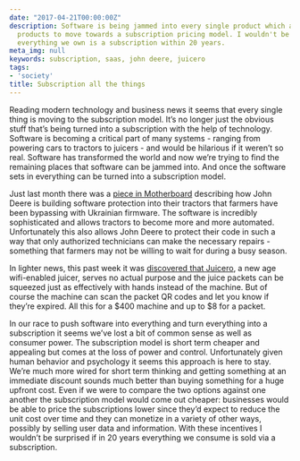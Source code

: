 ```yaml
---
date: "2017-04-21T00:00:00Z"
description: Software is being jammed into every single product which also allows
  products to move towards a subscription pricing model. I wouldn't be surprised if
  everything we own is a subscription within 20 years.
meta_img: null
keywords: subscription, saas, john deere, juicero
tags:
- 'society'
title: Subscription all the things
---
```


Reading modern technology and business news it seems that every single thing is moving to the subscription model. It’s no longer just the obvious stuff that’s being turned into a subscription with the help of technology. Software is becoming a critical part of many systems - ranging from powering cars to tractors to juicers - and would be hilarious if it weren’t so real. Software has transformed the world and now we’re trying to find the remaining places that software can be jammed into. And once the software sets in everything can be turned into a subscription model.

Just last month there was a [piece in Motherboard](https://motherboard.vice.com/en_us/article/why-american-farmers-are-hacking-their-tractors-with-ukrainian-firmware) describing how John Deere is building software protection into their tractors that farmers have been bypassing with Ukrainian firmware. The software is incredibly sophisticated and allows tractors to become more and more automated. Unfortunately this also allows John Deere to protect their code in such a way that only authorized technicians can make the necessary repairs - something that farmers may not be willing to wait for during a busy season.

In lighter news, this past week it was [discovered that Juicero](https://www.bloomberg.com/news/features/2017-04-19/silicon-valley-s-400-juicer-may-be-feeling-the-squeeze), a new age wifi-enabled juicer, serves no actual purpose and the juice packets can be squeezed just as effectively with hands instead of the machine. But of course the machine can scan the packet QR codes and let you know if they’re expired. All this for a $400 machine and up to $8 for a packet.

In our race to push software into everything and turn everything into a subscription it seems we’ve lost a bit of common sense as well as consumer power. The subscription model is short term cheaper and appealing but comes at the loss of power and control. Unfortunately given human behavior and psychology it seems this approach is here to stay. We’re much more wired for short term thinking and getting something at an immediate discount sounds much better than buying something for a huge upfront cost. Even if we were to compare the two options against one another the subscription model would come out cheaper: businesses would be able to price the subscriptions lower since they’d expect to reduce the unit cost over time and they can monetize in a variety of other ways, possibly by selling user data and information. With these incentives I wouldn’t be surprised if in 20 years everything we consume is sold via a subscription.

